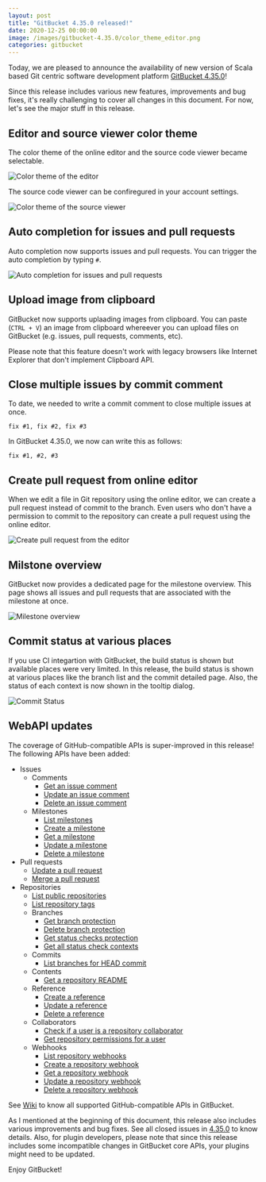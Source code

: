 ```yaml
---
layout: post
title: "GitBucket 4.35.0 released!"
date: 2020-12-25 00:00:00
image: /images/gitbucket-4.35.0/color_theme_editor.png
categories: gitbucket
---
```


Today, we are pleased to announce the availability of new version of Scala based Git centric software development platform [GitBucket 4.35.0](https://github.com/gitbucket/gitbucket/releases/tag/4.35.0)!

Since this release includes various new features, improvements and bug fixes, it's really challenging to cover all changes in this document. For now, let's see the major stuff in this release.

## Editor and source viewer color theme

The color theme of the online editor and the source code viewer became selectable.

![Color theme of the editor]({{site.baseurl}}/images/gitbucket-4.35.0/color_theme_editor.png)

The source code viewer can be confiregured in your account settings.

![Color theme of the source viewer]({{site.baseurl}}/images/gitbucket-4.35.0/color_theme_viewer.png)

## Auto completion for issues and pull requests

Auto completion now supports issues and pull requests. You can trigger the auto completion by typing `#`.

![Auto completion for issues and pull requests]({{site.baseurl}}/images/gitbucket-4.35.0/auto_completion_issue.png)

## Upload image from clipboard

GitBucket now supports uplaading images from clipboard. You can paste (`CTRL + V`) an image from clipboard whereever you can upload files on GitBucket (e.g. issues, pull requests, comments, etc).

Please note that this feature doesn't work with legacy browsers like Internet Explorer that don't implement Clipboard API.

## Close multiple issues by commit comment

To date, we needed to write a commit comment to close multiple issues at once.

```
fix #1, fix #2, fix #3
```

In GitBucket 4.35.0, we now can write this as follows:

```
fix #1, #2, #3
```

## Create pull request from online editor

When we edit a file in Git repository using the online editor, we can create a pull request instead of commit to the branch. Even users who don't have a permission to commit to the repository can create a pull request using the online editor.

![Create pull request from the editor]({{site.baseurl}}/images/gitbucket-4.35.0/create_pull_request.png)

## Milstone overview

GitBucket now provides a dedicated page for the milestone overview. This page shows all issues and pull requests that are associated with the milestone at once.

![Milestone overview]({{site.baseurl}}/images/gitbucket-4.35.0/milestone.png)

## Commit status at various places

If you use CI integartion with GitBucket, the build status is shown but available places were very limited. In this release, the build status is shown at various places like the branch list and the commit detailed page. Also, the status of each context is now shown in the tooltip dialog.

![Commit Status]({{site.baseurl}}/images/gitbucket-4.35.0/commit_status.png)

## WebAPI updates

The coverage of GitHub-compatible APIs is super-improved in this release! The following APIs have been added:

- Issues
  - Comments
    - [Get an issue comment](https://docs.github.com/en/free-pro-team@latest/rest/reference/issues#get-an-issue-comment)
    - [Update an issue comment](https://docs.github.com/en/free-pro-team@latest/rest/reference/issues#update-an-issue-comment)
    - [Delete an issue comment](https://docs.github.com/en/free-pro-team@latest/rest/reference/issues#delete-an-issue-comment)
  - Milestones
    - [List milestones](https://docs.github.com/en/free-pro-team@latest/rest/reference/issues#list-milestones)
    - [Create a milestone](https://docs.github.com/en/free-pro-team@latest/rest/reference/issues#create-a-milestone)
    - [Get a milestone](https://docs.github.com/en/free-pro-team@latest/rest/reference/issues#get-a-milestone)
    - [Update a milestone](https://docs.github.com/en/free-pro-team@latest/rest/reference/issues#update-a-milestone)
    - [Delete a milestone](https://docs.github.com/en/free-pro-team@latest/rest/reference/issues#delete-a-milestone)
- Pull requests
  - [Update a pull request](https://docs.github.com/en/free-pro-team@latest/rest/reference/pulls#update-a-pull-request)
  - [Merge a pull request](https://docs.github.com/en/free-pro-team@latest/rest/reference/pulls#merge-a-pull-request)
- Repositories
  - [List public repositories](https://developer.github.com/v3/repos/#list-public-repositories)
  - [List repository tags](https://docs.github.com/en/free-pro-team@latest/rest/reference/repos#list-repository-tags)
  - Branches
    - [Get branch protection](https://docs.github.com/en/free-pro-team@latest/rest/reference/repos#get-branch-protection)
    - [Delete branch protection](https://docs.github.com/en/free-pro-team@latest/rest/reference/repos#delete-branch-protection)
    - [Get status checks protection](https://docs.github.com/en/free-pro-team@latest/rest/reference/repos#get-status-checks-protection)
    - [Get all status check contexts](https://docs.github.com/en/free-pro-team@latest/rest/reference/repos#get-all-status-check-contexts)
  - Commits
    - [List branches for HEAD commit](https://docs.github.com/en/free-pro-team@latest/rest/reference/repos#list-branches-for-head-commit)
  - Contents
    - [Get a repository README](https://docs.github.com/en/free-pro-team@latest/rest/reference/repos#get-a-repository-readme)
  - Reference
    - [Create a reference](https://docs.github.com/en/free-pro-team@latest/rest/reference/git#create-a-reference)
    - [Update a reference](https://docs.github.com/en/free-pro-team@latest/rest/reference/git#update-a-reference)
    - [Delete a reference](https://docs.github.com/en/free-pro-team@latest/rest/reference/git#delete-a-reference)
  - Collaborators
    - [Check if a user is a repository collaborator](https://docs.github.com/en/free-pro-team@latest/rest/reference/repos#check-if-a-user-is-a-repository-collaborator)
    - [Get repository permissions for a user](https://docs.github.com/en/free-pro-team@latest/rest/reference/repos#get-repository-permissions-for-a-user)
  - Webhooks
    - [List repository webhooks](https://docs.github.com/en/free-pro-team@latest/rest/reference/repos#list-repository-tags)
    - [Create a repository webhook](https://docs.github.com/en/free-pro-team@latest/rest/reference/repos#create-a-repository-webhook)
    - [Get a repository webhook](https://docs.github.com/en/free-pro-team@latest/rest/reference/repos#get-a-repository-webhook)
    - [Update a repository webhook](https://docs.github.com/en/free-pro-team@latest/rest/reference/repos#update-a-repository-webhook)
    - [Delete a repository webhook](https://docs.github.com/en/free-pro-team@latest/rest/reference/repos#delete-a-repository-webhook)

See [Wiki](https://github.com/gitbucket/gitbucket/wiki/API-WebHook) to know all supported GitHub-compatible APIs in GitBucket.

As I mentioned at the beginning of this document, this release also includes various improvements and bug fixes. See all closed issues in [4.35.0](https://github.com/gitbucket/gitbucket/issues?q=is%3Aclosed+milestone%3A4.35.0) to know details. Also, for plugin developers, please note that since this release includes some incompatible changes in GitBucket core APIs, your plugins might need to be updated.

Enjoy GitBucket!
